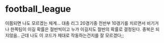 # football_league
이쯤되면 나도 모르겠는 체계...
대충 리그 20경기중 전반부 10경기를 치르면서 비기거나 한쪽팀이 이길 확률은 절반씩이고 누가 이길지도 절반의 확률로 결정된다. 중복은 되지않음.. 근데 나도 이 코드가 제대로 작동하는건지를 잘 모르겠다;;
